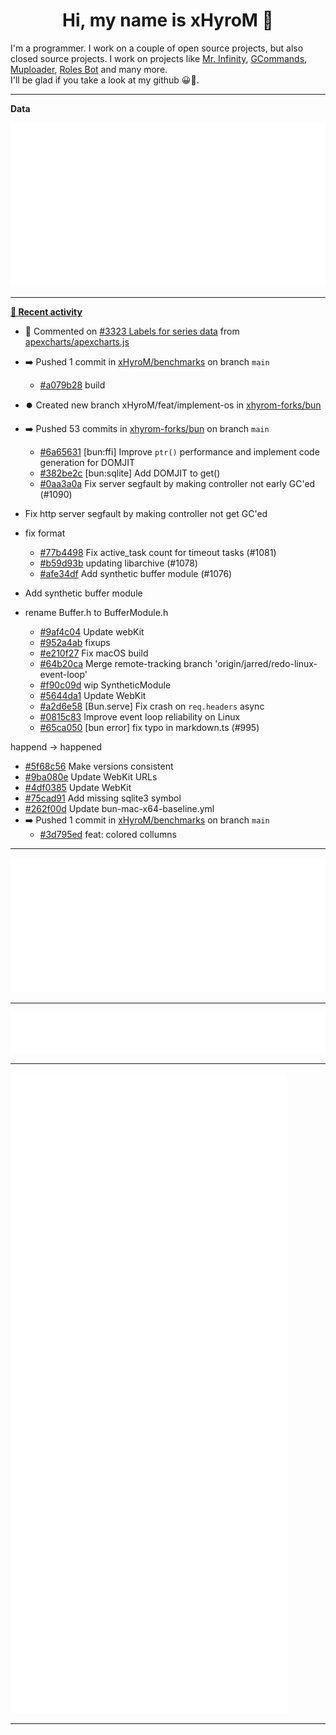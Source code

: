 <p align="center">
    <!-- <img src="https://avatars.githubusercontent.com/u/56601352" width="192" alt="hyro's pfp" /> -->
    <h1 align="center">Hi, my name is xHyroM 👋</h1>
</p>

I'm a programmer. I work on a couple of open source projects, but also closed source projects. I work on projects like [Mr. Infinity](https://discord.com/oauth2/authorize?client_id=720321585625694239&scope=bot%20applications.commands&permissions=8&redirect_uri=https://blobs.gq/imanager&prompt=consent&response_type=code), [GCommands](https://github.com/Garlic-Team/GCommands), [Muploader](https://github.com/xHyroM/Muploader), [Roles Bot](https://github.com/xHyroM/roles-bot) and many more.  
I'll be glad if you take a look at my github 😀👀.

___
**Data**

<img src="https://github.com/xHyroM/xHyroM/blob/master/.cache/base.svg">

___

**[📰 Recent activity](https://github.com/xHyroM)**
* 💬 Commented on [#3323 Labels for series data](https://github.com/apexcharts/apexcharts.js/issues/3323) from [apexcharts/apexcharts.js](https://github.com/apexcharts/apexcharts.js)
* ➡️ Pushed 1 commit in [xHyroM/benchmarks](https://github.com/xHyroM/benchmarks) on branch `main`
  * [#a079b28](https://github.com/xHyroM/benchmarks/commit/a079b28) build
* ⏺️ Created new branch xHyroM/feat/implement-os in [xhyrom-forks/bun](https://github.com/xhyrom-forks/bun)
* ➡️ Pushed 53 commits in [xhyrom-forks/bun](https://github.com/xhyrom-forks/bun) on branch `main`
  * [#6a65631](https://github.com/xhyrom-forks/bun/commit/6a65631) [bun:ffi] Improve `ptr()` performance and implement code generation for DOMJIT
  * [#382be2c](https://github.com/xhyrom-forks/bun/commit/382be2c) [bun:sqlite] Add DOMJIT to get()
  * [#0aa3a0a](https://github.com/xhyrom-forks/bun/commit/0aa3a0a) Fix server segfault by making controller not early GC&#39;ed (#1090)

* Fix http server segfault by making controller not get GC&#39;ed

* fix format
  * [#77b4498](https://github.com/xhyrom-forks/bun/commit/77b4498) Fix active_task count for timeout tasks (#1081)
  * [#b59d93b](https://github.com/xhyrom-forks/bun/commit/b59d93b) updating libarchive (#1078)
  * [#afe34df](https://github.com/xhyrom-forks/bun/commit/afe34df) Add synthetic buffer module (#1076)

* Add synthetic buffer module

* rename Buffer.h to BufferModule.h
  * [#9af4c04](https://github.com/xhyrom-forks/bun/commit/9af4c04) Update webKit
  * [#952a4ab](https://github.com/xhyrom-forks/bun/commit/952a4ab) fixups
  * [#e210f27](https://github.com/xhyrom-forks/bun/commit/e210f27) Fix macOS build
  * [#64b20ca](https://github.com/xhyrom-forks/bun/commit/64b20ca) Merge remote-tracking branch &#39;origin/jarred/redo-linux-event-loop&#39;
  * [#f90c09d](https://github.com/xhyrom-forks/bun/commit/f90c09d) wip SyntheticModule
  * [#5644da1](https://github.com/xhyrom-forks/bun/commit/5644da1) Update WebKit
  * [#a2d6e58](https://github.com/xhyrom-forks/bun/commit/a2d6e58) [Bun.serve] Fix crash on `req.headers` async
  * [#0815c83](https://github.com/xhyrom-forks/bun/commit/0815c83) Improve event loop reliability on Linux
  * [#65ca050](https://github.com/xhyrom-forks/bun/commit/65ca050) [bun error] fix typo in markdown.ts (#995)

happend -&gt; happened
  * [#5f68c56](https://github.com/xhyrom-forks/bun/commit/5f68c56) Make versions consistent
  * [#9ba080e](https://github.com/xhyrom-forks/bun/commit/9ba080e) Update WebKit URLs
  * [#4df0385](https://github.com/xhyrom-forks/bun/commit/4df0385) Update WebKit
  * [#75cad91](https://github.com/xhyrom-forks/bun/commit/75cad91) Add missing sqlite3 symbol
  * [#262f00d](https://github.com/xhyrom-forks/bun/commit/262f00d) Update bun-mac-x64-baseline.yml
* ➡️ Pushed 1 commit in [xHyroM/benchmarks](https://github.com/xHyroM/benchmarks) on branch `main`
  * [#3d795ed](https://github.com/xHyroM/benchmarks/commit/3d795ed) feat: colored collumns


___

<img src="https://github.com/xHyroM/xHyroM/blob/master/.cache/isocalendar.svg">

___

<img src="https://github.com/xHyroM/xHyroM/blob/master/.cache/languages.svg">

___

<img src="https://github.com/xHyroM/xHyroM/blob/master/.cache/achievements.svg">

___
